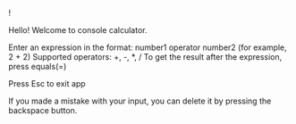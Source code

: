 !

Hello! Welcome to console calculator.

Enter an expression in the format: number1 operator number2 (for example, 2 + 2) Supported operators: +, -, *, / To get the result after the expression, press equals(=)

Press Esc to exit app

If you made a mistake with your input, you can delete it by pressing the backspace button.
